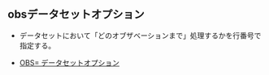 ## obsデータセットオプション

- データセットにおいて「どのオブザベーションまで」処理するかを行番号で指定する。

- [OBS= データセットオプション](https://documentation.sas.com/doc/ja/pgmsascdc/9.4_3.5/ledsoptsref/p0h5nwbig8mobbn1u0dwtdo0c0a0.htm)
